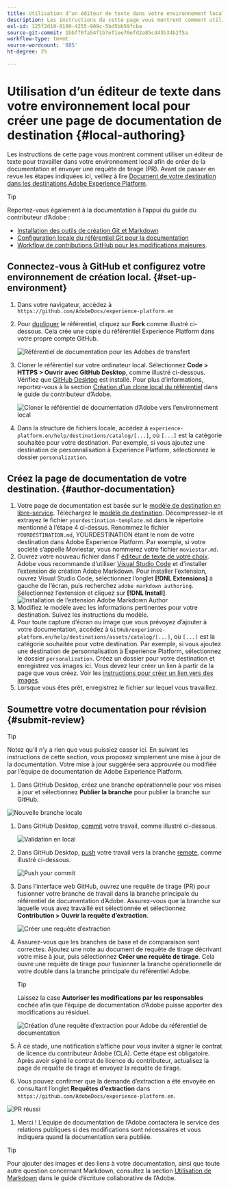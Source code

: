 ```yaml
---
title: Utilisation d’un éditeur de texte dans votre environnement local pour créer une page de documentation de destination
description: Les instructions de cette page vous montrent comment utiliser un éditeur de texte pour travailler dans votre environnement local afin de créer une page de documentation pour votre destination Experience Platform et de l’envoyer pour révision.
exl-id: 125f2d10-0190-4255-909c-5bd5bb59fcba
source-git-commit: 1bbff0fa54f1b7ef1ee70efd2a85cd43b34b2f5a
workflow-type: tm+mt
source-wordcount: '885'
ht-degree: 2%

---
```


# Utilisation d’un éditeur de texte dans votre environnement local pour créer une page de documentation de destination {#local-authoring}

Les instructions de cette page vous montrent comment utiliser un éditeur de texte pour travailler dans votre environnement local afin de créer de la documentation et envoyer une requête de tirage (PR). Avant de passer en revue les étapes indiquées ici, veillez à lire [Document de votre destination dans les destinations Adobe Experience Platform](./documentation-instructions.md).

>[!TIP]
>
>Reportez-vous également à la documentation à l’appui du guide du contributeur d’Adobe :
>* [Installation des outils de création Git et Markdown](https://experienceleague.adobe.com/docs/contributor/contributor-guide/setup/install-tools.html?lang=en)
>* [Configuration locale du référentiel Git pour la documentation](https://experienceleague.adobe.com/docs/contributor/contributor-guide/setup/local-repo.html?lang=en)
>* [Workflow de contributions GitHub pour les modifications majeures](https://experienceleague.adobe.com/docs/contributor/contributor-guide/setup/full-workflow.html?lang=en).


## Connectez-vous à GitHub et configurez votre environnement de création local. {#set-up-environment}

1. Dans votre navigateur, accédez à `https://github.com/AdobeDocs/experience-platform.en`
2. Pour [dupliquer](https://experienceleague.adobe.com/docs/contributor/contributor-guide/setup/local-repo.html?lang=en#fork-the-repository) le référentiel, cliquez sur **Fork** comme illustré ci-dessous. Cela crée une copie du référentiel Experience Platform dans votre propre compte GitHub.

   ![Référentiel de documentation pour les Adobes de transfert](./assets/ssd-fork-repository.gif)

3. Cloner le référentiel sur votre ordinateur local. Sélectionnez **Code > HTTPS > Ouvrir avec GitHub Desktop**, comme illustré ci-dessous. Vérifiez que [GitHub Desktop](https://desktop.github.com/) est installé. Pour plus d’informations, reportez-vous à la section [Création d’un clone local du référentiel](https://experienceleague.adobe.com/docs/contributor/contributor-guide/setup/local-repo.html?lang=en#create-a-local-clone-of-the-repository) dans le guide du contributeur d’Adobe.

   ![Cloner le référentiel de documentation d’Adobe vers l’environnement local](./assets/clone-local.png)

4. Dans la structure de fichiers locale, accédez à `experience-platform.en/help/destinations/catalog/[...]`, où `[...]` est la catégorie souhaitée pour votre destination. Par exemple, si vous ajoutez une destination de personnalisation à Experience Platform, sélectionnez le dossier `personalization`.

## Créez la page de documentation de votre destination. {#author-documentation}

1. Votre page de documentation est basée sur le [modèle de destination en libre-service](./self-service-template.md). Téléchargez le [modèle de destination](assets/yourdestination-template.zip). Décompressez-le et extrayez le fichier `yourdestination-template.md` dans le répertoire mentionné à l’étape 4 ci-dessus.  Renommez le fichier `YOURDESTINATION.md`, YOURDESTINATION étant le nom de votre destination dans Adobe Experience Platform. Par exemple, si votre société s’appelle Moviestar, vous nommerez votre fichier `moviestar.md`.
2. Ouvrez votre nouveau fichier dans l’ [éditeur de texte de votre choix](https://experienceleague.adobe.com/docs/contributor/contributor-guide/setup/install-tools.html?lang=en#understand-markdown-editors). Adobe vous recommande d’utiliser [Visual Studio Code](https://code.visualstudio.com/) et d’installer l’extension de création Adobe Markdown. Pour installer l’extension, ouvrez Visual Studio Code, sélectionnez l’onglet **[!DNL Extensions]** à gauche de l’écran, puis recherchez `adobe markdown authoring`. Sélectionnez l’extension et cliquez sur **[!DNL Install]**.
   ![Installation de l’extension Adobe Markdown Author](./assets/install-adobe-markdown-extension.gif)
3. Modifiez le modèle avec les informations pertinentes pour votre destination. Suivez les instructions du modèle.
4. Pour toute capture d’écran ou image que vous prévoyez d’ajouter à votre documentation, accédez à `GitHub/experience-platform.en/help/destinations/assets/catalog/[...]`, où `[...]` est la catégorie souhaitée pour votre destination. Par exemple, si vous ajoutez une destination de personnalisation à Experience Platform, sélectionnez le dossier `personalization`. Créez un dossier pour votre destination et enregistrez vos images ici. Vous devez leur créer un lien à partir de la page que vous créez. Voir les [instructions pour créer un lien vers des images](https://experienceleague.adobe.com/docs/contributor/contributor-guide/writing-essentials/linking.html?lang=en#link-to-images).
5. Lorsque vous êtes prêt, enregistrez le fichier sur lequel vous travaillez.

## Soumettre votre documentation pour révision {#submit-review}

>[!TIP]
>
>Notez qu’il n’y a rien que vous puissiez casser ici. En suivant les instructions de cette section, vous proposez simplement une mise à jour de la documentation. Votre mise à jour suggérée sera approuvée ou modifiée par l’équipe de documentation de Adobe Experience Platform.

1. Dans GitHub Desktop, créez une branche opérationnelle pour vos mises à jour et sélectionnez **Publier la branche** pour publier la branche sur GitHub.

![Nouvelle branche locale](./assets/new-branch-local.gif)

1. Dans GitHub Desktop, [commit](https://docs.github.com/en/free-pro-team@latest/github/getting-started-with-github/github-glossary#commit) votre travail, comme illustré ci-dessous.

   ![Validation en local](./assets/commit-local.png)

1. Dans GitHub Desktop, [push](https://docs.github.com/en/free-pro-team@latest/github/getting-started-with-github/github-glossary#push) votre travail vers la branche [remote](https://docs.github.com/en/free-pro-team@latest/github/getting-started-with-github/github-glossary#remote), comme illustré ci-dessous.

   ![Push your commit](./assets/push-local-to-remote.png)

1. Dans l’interface web GitHub, ouvrez une requête de tirage (PR) pour fusionner votre branche de travail dans la branche principale du référentiel de documentation d’Adobe. Assurez-vous que la branche sur laquelle vous avez travaillé est sélectionnée et sélectionnez **Contribution > Ouvrir la requête d’extraction**.

   ![Créer une requête d’extraction](./assets/ssd-create-pull-request-1.gif)

1. Assurez-vous que les branches de base et de comparaison sont correctes. Ajoutez une note au document de requête de tirage décrivant votre mise à jour, puis sélectionnez **Créer une requête de tirage**. Cela ouvre une requête de tirage pour fusionner la branche opérationnelle de votre double dans la branche principale du référentiel Adobe.
   >[!TIP]
   >
   >Laissez la case **Autoriser les modifications par les responsables** cochée afin que l’équipe de documentation d’Adobe puisse apporter des modifications au résiduel.

   ![Création d’une requête d’extraction pour Adobe du référentiel de documentation](./assets/ssd-create-pull-request-2.png)

1. À ce stade, une notification s’affiche pour vous inviter à signer le contrat de licence du contributeur Adobe (CLA). Cette étape est obligatoire. Après avoir signé le contrat de licence du contributeur, actualisez la page de requête de tirage et envoyez la requête de tirage.

1. Vous pouvez confirmer que la demande d’extraction a été envoyée en consultant l’onglet **Requêtes d’extraction** dans `https://github.com/AdobeDocs/experience-platform.en`.

![PR réussi](./assets/ssd-pr-successful.png)

1. Merci ! L’équipe de documentation de l’Adobe contactera le service des relations publiques si des modifications sont nécessaires et vous indiquera quand la documentation sera publiée.

>[!TIP]
>
>Pour ajouter des images et des liens à votre documentation, ainsi que toute autre question concernant Markdown, consultez la section [Utilisation de Markdown](https://experienceleague.adobe.com/docs/contributor/contributor-guide/writing-essentials/markdown.html?lang=en) dans le guide d’écriture collaborative de l’Adobe.
